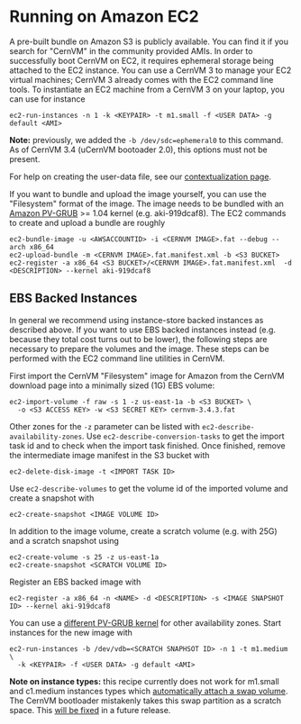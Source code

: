 # Running on Amazon EC2

A pre-built bundle on Amazon S3 is publicly available. You can find it if you search for "CernVM" in the community provided AMIs. In order to successfully boot CernVM on EC2, it requires ephemeral storage being attached to the EC2 instance. You can use a CernVM 3 to manage your EC2 virtual machines; CernVM 3 already comes with the EC2 command line tools. To instantiate an EC2 machine from a CernVM 3 on your laptop, you can use for instance

    ec2-run-instances -n 1 -k <KEYPAIR> -t m1.small -f <USER DATA> -g default <AMI>

**Note:** previously, we added the `-b /dev/sdc=ephemeral0` to this command.  As of CernVM 3.4 (uCernVM bootoader 2.0), this options must not be present.

For help on creating the user-data file, see our [contextualization page](http://cernvm.cern.ch/portal/contextualisation).

If you want to bundle and upload the image yourself, you can use the "Filesystem" format of the image. The image needs to be bundled with an [Amazon PV-GRUB](http://docs.aws.amazon.com/AWSEC2/2011-07-15/UserGuide/index.html?UserProvidedkernels.html) >= 1.04 kernel (e.g. aki-919dcaf8).  The EC2 commands to create and upload a bundle are roughly

    ec2-bundle-image -u <AWSACCOUNTID> -i <CERNVM IMAGE>.fat --debug --arch x86_64
    ec2-upload-bundle -m <CERNVM IMAGE>.fat.manifest.xml -b <S3 BUCKET>
    ec2-register -a x86_64 <S3 BUCKET>/<CERNVM IMAGE>.fat.manifest.xml  -d <DESCRIPTION> --kernel aki-919dcaf8


## EBS Backed Instances

In general we recommend using instance-store backed instances as described above. If you want to use EBS backed instances instead (e.g. because they total cost turns out to be lower), the following steps are necessary to prepare the volumes and the image.  These steps can be performed with the EC2 command line utilities in CernVM.

First import the CernVM "Filesystem" image for Amazon from the CernVM download page into a minimally sized (1G) EBS volume:

    ec2-import-volume -f raw -s 1 -z us-east-1a -b <S3 BUCKET> \
      -o <S3 ACCESS KEY> -w <S3 SECRET KEY> cernvm-3.4.3.fat

Other zones for the `-z` parameter can be listed with `ec2-describe-availability-zones`.  Use `ec2-describe-conversion-tasks` to get the import task id and to check when the import task finished.  Once finished, remove the intermediate image manifest in the S3 bucket with

    ec2-delete-disk-image -t <IMPORT TASK ID>

Use `ec2-describe-volumes` to get the volume id of the imported volume and create a snapshot with

    ec2-create-snapshot <IMAGE VOLUME ID>

In addition to the image volume, create a scratch volume (e.g. with 25G) and a scratch snapshot using

    ec2-create-volume -s 25 -z us-east-1a
    ec2-create-snapshot <SCRATCH VOLUME ID>

Register an EBS backed image with

    ec2-register -a x86_64 -n <NAME> -d <DESCRIPTION> -s <IMAGE SNAPSHOT ID> --kernel aki-919dcaf8

You can use a [different PV-GRUB kernel](http://docs.aws.amazon.com/AWSEC2/2011-07-15/UserGuide/index.html?UserProvidedkernels.html) for other availability zones.  Start instances for the new image with

    ec2-run-instances -b /dev/vdb=<SCRATCH SNAPHSOT ID> -n 1 -t m1.medium \
      -k <KEYPAIR> -f <USER DATA> -g default <AMI>

**Note on instance types:** this recipe currently does not work for m1.small and c1.medium instances types which [automatically attach a swap volume](http://docs.aws.amazon.com/AWSEC2/latest/UserGuide/InstanceStorage.html#InstanceStoreSwapVolumes). The CernVM bootloader mistakenly takes this swap partition as a scratch space.  This [will be fixed](https://sft.its.cern.ch/jira/browse/CVM-863) in a future release.
